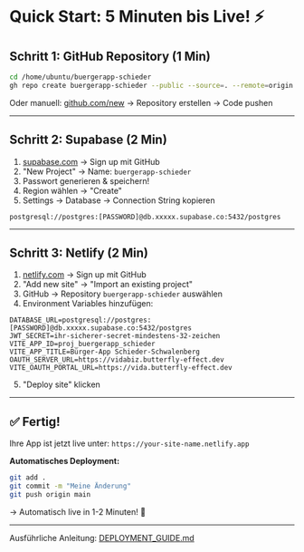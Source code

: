 # Quick Start: 5 Minuten bis Live! ⚡

## Schritt 1: GitHub Repository (1 Min)

```bash
cd /home/ubuntu/buergerapp-schieder
gh repo create buergerapp-schieder --public --source=. --remote=origin --push
```

Oder manuell: [github.com/new](https://github.com/new) → Repository erstellen → Code pushen

---

## Schritt 2: Supabase (2 Min)

1. [supabase.com](https://supabase.com) → Sign up mit GitHub
2. "New Project" → Name: `buergerapp-schieder`
3. Passwort generieren & speichern!
4. Region wählen → "Create"
5. Settings → Database → Connection String kopieren

```
postgresql://postgres:[PASSWORD]@db.xxxxx.supabase.co:5432/postgres
```

---

## Schritt 3: Netlify (2 Min)

1. [netlify.com](https://netlify.com) → Sign up mit GitHub
2. "Add new site" → "Import an existing project"
3. GitHub → Repository `buergerapp-schieder` auswählen
4. Environment Variables hinzufügen:

```env
DATABASE_URL=postgresql://postgres:[PASSWORD]@db.xxxxx.supabase.co:5432/postgres
JWT_SECRET=ihr-sicherer-secret-mindestens-32-zeichen
VITE_APP_ID=proj_buergerapp_schieder
VITE_APP_TITLE=Bürger-App Schieder-Schwalenberg
OAUTH_SERVER_URL=https://vidabiz.butterfly-effect.dev
VITE_OAUTH_PORTAL_URL=https://vida.butterfly-effect.dev
```

5. "Deploy site" klicken

---

## ✅ Fertig!

Ihre App ist jetzt live unter: `https://your-site-name.netlify.app`

**Automatisches Deployment:**
```bash
git add .
git commit -m "Meine Änderung"
git push origin main
```

→ Automatisch live in 1-2 Minuten! 🚀

---

Ausführliche Anleitung: [DEPLOYMENT_GUIDE.md](./DEPLOYMENT_GUIDE.md)


